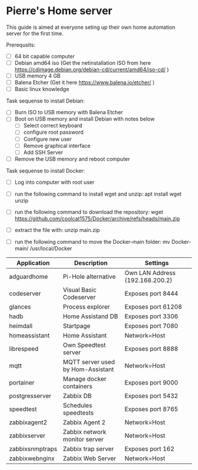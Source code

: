 # Pierre's Home server
This guide is aimed at everyone seting up their own home automation server for the first time.
 
Prerequsits: 
- [ ] 64 bit capable computer 
- [ ] Debian amd64 iso (Get the netinstallation ISO from here https://cdimage.debian.org/debian-cd/current/amd64/iso-cd/ )
- [ ] USB memory 4 GB
- [ ] Balena Etcher (Get it here https://www.balena.io/etcher/ )
- [ ] Basic linux knowledge

Task sequense to install Debian:
- [ ] Burn ISO to USB memory with Balena Etcher
- [ ] Boot on USB memory and install Debian with notes below
  - [ ] Select correct keyboard
  - [ ] configure root password
  - [ ] Configure new user
  - [ ] Remove graphical interface
  - [ ] Add SSH Server
- [ ] Remove the USB memory and reboot computer

Task sequense to install Docker:
- [ ] Log into computer with root user
- [ ] run the following command to install wget and unzip: 
    apt install wget unzip
- [ ] run the following command to download the repository: wget https://github.com/coolcat1575/Docker/archive/refs/heads/main.zip
- [ ] extract the file with: unzip main.zip
- [ ] run the following command to move the Docker-main folder: mv Docker-main/ /usr/local/Docker
 
 

|Application|Description|Settings|
|-----------|-----------|--------|
|adguardhome|Pi-Hole alternative|Own LAN Address (192.168.200.2)|
|codeserver|Visual Basic Codeserver|Exposes port 8444|                        
|glances|Process explorer|Exposes port 61208|           
|hadb|Home Assistand DB|Exposes port 3306|
|heimdall|Startpage|Exposes port 7080|
|homeassistant|Home Assistant|Network=Host|
|librespeed|Own Speedtest server|Exposes port 8888|
|mqtt|MQTT server used by Hom-Assistant|Network=Host|
|portainer|Manage docker containers|Exposes port 9000|
|postgresserver|Zabbix DB|Exposes port 5432|
|speedtest|Schedules speedtests|Exposes port 8765|
|zabbixagent2|Zabbix Agent 2|Network=Host|
|zabbixserver|Zabbix network monitor server|Network=Host|
|zabbixsnmptraps|Zabbix trap server|Exposes port 162|
|zabbixwebnginx|Zabbix Web Server|Network=Host|
